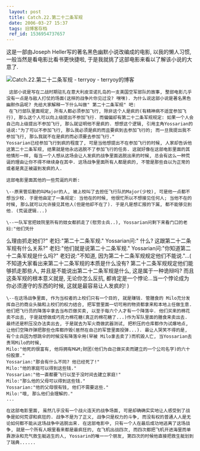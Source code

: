 ```yaml
---
 layout: post
 title: Catch.22.第二十二条军规
 date: 2006-03-27 15:37
 tags: 旧博客存档
 ref_id: 1536954737657
---
```

这是一部由Joseph Heller写的著名黑色幽默小说改编成的电影, 以我的懒人习惯, 一般当然是看电影比看书更快捷啦,
于是我就挑了这部电影来看以了解该小说的大意了.

![Catch.22.第二十二条军规 - terryoy -
terryoy的博客](http://imglf4.nosdn0.126.net/img/d3RhVFdGTXZTU3FWYjUvU0NEZTFhbHlYYktNaXFjelkvZnlsN2JRQlUrb2lZOFBRYk15clh3PT0.jpg)

     这部小说是写在二战时期驻扎在意大利皮亚诺扎岛的一支美国空军部队的故事, 整部电影几乎没有一点是与敌人打仗的场面(这样的战争片你见过没? 嘿嘿). 为什么说这部小说是著名黑色幽默作品呢? 先给大家解释一下什么叫做" 第二十二条军规" 吧:  
     在飞行部队里面规定, 所有人都必须参加飞行, 除非这个人是疯的(有精神病不适宜参加飞行), 那么这个人可以向上级提出不参加飞行. 而偏偏却有第二十二条军规规定: 如果一个人会自己向上级提出不参加飞行, 那么就证明他不是疯的. 想想这个逻辑, 引用主角Yossarian的话说:"为了可以不参加飞行, 那么我必须是疯的而且要疯到去参加飞行的; 而一旦我提出我不参加飞行, 那么我就不在是疯的而必须要去参加飞行."  
    Yossarian已经参加飞行到疯的程度了, 可是当他想提出不在参加飞行的时候, 人家却告诉他这第二十二条军规, 结果就是他永远逃脱不了参加飞行的任务. 这就好像在这部电影里面的其他情形一样, 每当一个人想从这场会让人发疯的战争里面逃脱出来的时候, 总会有这么一种荒诞的理由让你不得不继续身在其中. 这场战争里面所有人都是疯的, 不管是那些自以为正常的或者是真正被逼到发疯的人.

    这部电影里面其他的一些荒诞的片断:

    \--原来管后勤的叫Major的人, 被上校叫了去担任飞行队的Major(少校), 可是他一点都不想当少校. 于是他由定了一条规定: 当他在的时候, 他很忙所以不想接见任何人; 当他不在的时候, 那么就可以允许接见其他人(但是他却不在了). 于是凡是想汇报的下属, 都不能够见到他. (荒诞逻辑...)

    \--一队军官把妓院里所有的妓女都抓走了(慰劳士兵..), Yossarian问剩下来看门口的老妇:"他们凭什  
么理由抓走她们?" 老妇:"第二十二条军规." Yossarian问:" 什么? 这跟第二十二条军规有什么关系?" 老妇:"他们就是说第二十二条军规."
Yossarian问:"你知道第二十二条军规是什么吗?" 老妇说:"不知道, 因为第二十二条军规规定他们不能说."...(
不知道大家看出来第二十二条军规的本质是什么没有? 第二十二条军规规定他们能够抓走那些人, 并且是不能说出第二十二条军规是什么, 这是属于一种诡辩吗?
而且这条军规的根本意义就是, 无论你怎么反抗, 都肯定是一个悖论...当一个悖论成为你必须遵守的东西的时候, 这就是最容易让人发疯的! )

    \--在这场战争里面, 作为当权者的上校们只有一个目的, 就是赚钱. 管膳食的 Milo充分发挥自己的商业头脑和上校们的权力结合, 把军营里面一切可用的物资都拿来和本地上任做生意. 他们把飞行员的降落伞拿去当布匹做买卖, 以至于每六个人才有一个降落伞. 他们买来的棉花卖不出去, 于是就想做成巧克力棉花糖(真正的棉花糖了...)作为军队里面的膳食来卖出去. 最终还是积压没办法卖出去, 于是就去为军火商做武器测试, 把积压的仓库都作为试爆地点, 让他们空降炸弹把那些仓库都炸毁(居然在自己的军营里面投弹...). 最让人哭笑不得的是, 有个士兵因为想跳伞的时候没有降落伞用(早被 Milo拿去卖了)而机毁人亡, 当Yossarian去责骂Milo的时候,  
    Milo:"他死的很富有, 他将拥有M&M;财团(他们为自己做买卖而建立的一个公司名字)的六十份股票."  
    Yossarian:"那会有什么不同? 他已经死了!"  
    Milo:"他的家庭可以得到这些钱."  
    Yossarian:"他一直都要飞行以至于没时间去建立家庭!"  
    Milo:"那么他的父母可以得到这些钱."  
    Yossarian:"他的父母很有钱, 他们不需要这些."  
    Milo:"哦, 那么他们会理解的."  
    ...

    在这部电影里面, 虽然几乎没有一个战火连天的战争场面, 可是却确确实实地让人感受到了战争是如何荒谬和疯狂的. 战争不是为了正义, 战争只是权力的斗争, 而没有权的普通人人是无论如何都不能从这场战争中逃脱出来. 在这部电影中, 只有一个人在最后成功地逃离了这场战争, 就是一个所有人眼里看来都是最疯狂的, 在飞机出战四次, 而四次都把飞机开进海里而单靠游泳和充气救生艇逃生的人, Yossarin的唯一一个朋友, 第四次的时候他直接把救生艇划到了瑞典......

